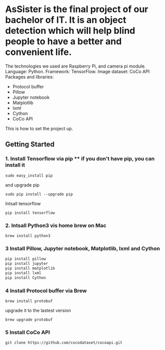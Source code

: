 # AsSister is the final project of our bachelor of IT. It is an object detection which will help blind people to have a better and convenient life.

The technologies we used are Raspberry Pi, and camera pi module.
Language: Python.
Framework: TensorFlow.
Image dataset: CoCo API
Packages and libraries:  
- Protocol buffer
- Pillow
- Jupyter notebook
- Matplotlib
- lxml
- Cython
- CoCo API


This is how to set the project up.

## Getting Started


### 1. Install Tensorflow via pip ** if you don't have pip, you can install it 
```
sudo easy_install pip
```
and upgrade pip
```
sudo pip install --upgrade pip
```
Intsall tensorflow
```
pip install tensorflow
```

### 2. Intsall Python3 vis home brew on Mac
```
brew install python3
```

### 3 Install Pillow, Jupyter notebook, Matplotlib, lxml and Cython
``` bash
pip install pillow
pip install jupyter
pip install matplotlib
pip install lxml
pip install Cython
```

### 4 Install Protocol buffer via Brew 
```
brew install protobuf
```
upgrade it to the lastest version
```
brew upgrade protobuf
```

### 5 Install CoCo API
```
git clone https://github.com/cocodataset/cocoapi.git
```
